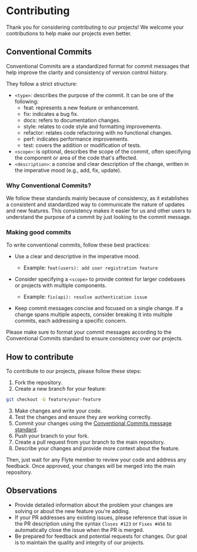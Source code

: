 # Contributing

Thank you for considering contributing to our projects! We welcome
your contributions to help make our projects even better.

## Conventional Commits

Conventional Commits are a standardized format for commit messages that 
help improve the clarity and consistency of version control history. 

They follow a strict structure:

- `<type>`: describes the purpose of the commit. It can be one of the following:
  - feat: represents a new feature or enhancement. 
  - fix: indicates a bug fix.
  - docs: refers to documentation changes.
  - style: relates to code style and formatting improvements.
  - refactor: relates code refactoring with no functional changes.
  - perf: indicates performance improvements.
  - test: covers the addition or modification of tests.
- `<scope>`: is optional, describes the scope of the commit, often specifying the 
component or area of the code that's affected.
- `<description>`: a concise and clear description of the change, written in the 
imperative mood (e.g., add, fix, update).

### Why Conventional Commits?

We follow these standards mainly because of consistency, as it 
establishes a consistent and standardized way to communicate the 
nature of updates and new features. This consistency makes it easier 
for us and other users to understand the purpose of a commit by 
just looking to the commit message.

### Making good commits

To write conventional commits, follow these best practices:

- Use a clear and descriptive <description> in the imperative mood.
  - Example: `feat(users): add user registration feature`

- Consider specifying a `<scope>` to provide context for larger 
codebases or projects with multiple components.
  - Example: `fix(api): resolve authentication issue`

- Keep commit messages concise and focused on a single change. If a 
change spans multiple aspects, consider breaking it into multiple commits, 
each addressing a specific concern.

Please make sure to format your commit messages according to the
Conventional Commits standard to ensure consistency over our
projects.

## How to contribute

To contribute to our projects, please follow these steps:

1. Fork the repository.
2. Create a new branch for your feature:

```Bash
git checkout -b feature/your-feature
```

3. Make changes and write your code.
4. Test the changes and ensure they are working correctly.
5. Commit your changes using the [Conventional Commits message standard](#conventional-commits).
6. Push your branch to your fork.
7. Create a pull request from your branch to the main repository.
8. Describe your changes and provide more context about the feature.

Then, just wait for any Flyte member to review your code and address
any feedback. Once approved, your changes will be merged into
the main repository.

## Observations

- Provide detailed information about the problem your changes are solving or about 
the new feature you're adding.
- If your PR addresses any existing issues, please reference that issue in the PR
description using the syntax `Closes #123` or `Fixes #456` to automatically close
the issue when the PR is merged.
- Be prepared for feedback and potential requests for changes. Our goal is to
maintain the quality and integrity of our projects.